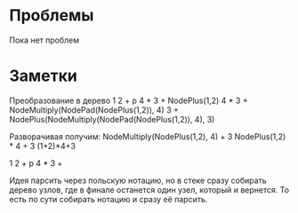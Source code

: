 # Проблемы
Пока нет проблем

# Заметки
Преобразование в дерево
1 2 + p 4 * 3 +
NodePlus(1,2) 4 * 3 +
NodeMultiply(NodePad(NodePlus(1,2)), 4) 3 +
NodePlus(NodeMultiply(NodePad(NodePlus(1,2)), 4), 3)

Разворачивая получим:
NodeMultiply(NodePlus(1,2), 4) + 3
NodePlus(1,2) * 4 + 3
(1+2)*4+3


1 2 + p 4 * 3 +

Идея парсить через польскую нотацию, но в стеке сразу собирать дерево узлов, где в финале останется один узел, который и вернется. То есть по сути собирать нотацию и сразу её парсить.